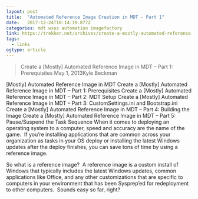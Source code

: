 ```yaml
---
layout: post 
title:  "Automated Reference Image Creation in MDT - Part 1" 
date:   2017-12-24T10:14:19.877Z 
categories: mdt wsus automation imagefactory
link: https://trekker.net/archives/create-a-mostly-automated-reference-image-in-mdt-part-1/ 
tags:
  - links
ogtype: article 
---
```


> Create a [Mostly] Automated Reference Image in MDT – Part 1: Prerequisites
May 1, 2013Kyle Beckman

[Mostly] Automated Reference Image in MDT
Create a [Mostly] Automated Reference Image in MDT – Part 1: Prerequisites
Create a [Mostly] Automated Reference Image in MDT – Part 2: MDT Setup
Create a [Mostly] Automated Reference Image in MDT – Part 3: CustomSettings.ini and Bootstrap.ini
Create a [Mostly] Automated Reference Image in MDT – Part 4: Building the Image
Create a [Mostly] Automated Reference Image in MDT – Part 5: Pause/Suspend the Task Sequence
When it comes to deploying an operating system to a computer, speed and accuracy are the name of the game.  If you’re installing applications that are common across your organization as tasks in your OS deploy or installing the latest Windows updates after the deploy finishes, you can save tons of time by using a reference image.

So what is a reference image?  A reference image is a custom install of Windows that typically includes the latest Windows updates, common applications like Office, and any other customizations that are specific to computers in your environment that has been Sysprep’ed for redeployment to other computers.  Sounds easy so far, right?